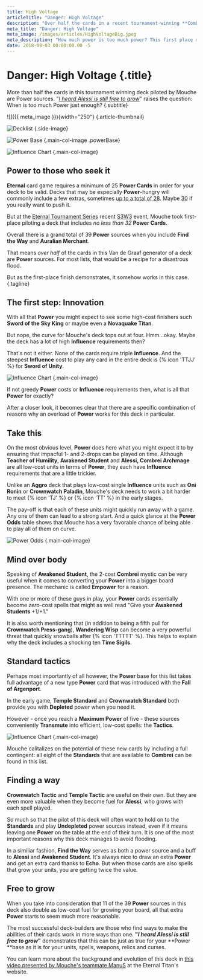 ```yaml
---
title: High Voltage
articleTitle: "Danger: High Voltage"
description: "Over half the cards in a recent tournament-winning **Combrei** deck piloted by Mouche are **Power** sources. With help from the the **Eternal Power Calculator**, let's attempt to answer the question: \"When is too much Power just enough?\""
meta_title: "Danger: High Voltage"
meta_image: /images/articles/HighVoltageBig.jpeg
meta_description: "How much power is too much power? This first place midrange Combrei deck piloted by Mouche raises the question."
date: 2018-08-03 00:00:00.00 -5
---
```

# Danger: High Voltage {.title}

More than half the cards in this tournament winning deck piloted by Mouche are Power sources. "*[I heard Alessi is still free to grow][]*" raises the question: When is too much Power just enough?
{.subtitle}

  [I heard Alessi is still free to grow]: https://eternalwarcry.com/decks/details/H4FvWiA1uE8/i-heard-alessi-is-still-free-to-grow

![]({{ meta_image }}){width="250"}
{.article-thumbnail}

![Decklist](/images/articles/AhlessiDecklist.jpeg "Alessi decklist")
{.side-image}

![Power Base](/images/articles/AlessiPowerbase.jpeg "Alessi power base")
{.main-col-image .powerBase}

![Influence Chart](/images/articles/AhlessiChart1.jpeg "Alessi influence chart")
{.main-col-image}

## Power to those who seek it

**Eternal** card game requires a minimum of 25 **Power Cards** in order for your deck to be valid. Decks that may be especially **Power**-hungry will commonly include a few extras, sometimes [up to a total of 28][Portrait]. Maybe [30][Camat0's Hot Rod] if you really want to push it.

  [Portrait]: /articles/Portrait.html
  [Camat0's Hot Rod]: https://eternalwarcry.com/decks/details/lQ1s5v8gMJc/camat0s-hot-rod "Camat0's Hot Rod"

But at the [Eternal Tournament Series][] recent [S3W3][] event, Mouche took first-place piloting a deck that includes *no less than 32* **Power Cards**.

  [Eternal Tournament Series]: https://rngeternal.com/ets/
  [S3W3]: https://eternalwarcry.com/tournaments/details/96KcT1JBCVI/ets-2018-s3w4-top-8

Overall there is a grand total of 39 **Power** sources when you include **Find the Way** and **Auralian Merchant**.

That means *over half* of the cards in this Van de Graaf generator of a deck are **Power** sources. For most lists, that would be a recipe for a disastrous flood.

But as the first-place finish demonstrates, it somehow works in this case.
{.tagline}

## The first step: Innovation

With all that **Power** you might expect to see some high-cost finishers such **Sword of the Sky King** or maybe even a **Novaquake Titan**.

But nope, the curve for Mouche's deck tops out at four. Hmm...okay. Maybe the deck has a lot of high **Influence** requirements then?

That's not it either. None of the cards require triple **Influence**. And the steepest **Influence** cost to play any card in the entire deck is {% icon 'TTJJ' %} for **Sword of Unity**.

![Influence Chart](/images/articles/SwordOfUnity.jpeg "Alessi influence chart 2")
{.main-col-image}

If not greedy **Power** costs or **Influence** requirements then, what is all that **Power** for exactly?

After a closer look, it becomes clear that there are a specific combination of reasons why an overload of **Power** works for this deck in particular. 

## Take this

On the most obvious level, **Power** does here what you might expect it to by ensuring that impacful 1- and 2-drops can be played on time. Although **Teacher of Humility**, **Awakened Student** and **Alessi, Combrei Archmage** are all low-cost units in terms of **Power**, they each have **Influence** requirements that are a little trickier.

Unlike an **Aggro** deck that plays low-cost single **Influence** units such as **Oni Ronin** or **Crownwatch Paladin**, Mouche's deck needs to work a bit harder to meet {% icon 'TJ' %} or {% icon 'TT' %} in the early stages.

The pay-off is that each of these units might quickly run away with a game. Any one of them can lead to a strong start. And a quick glance at the **Power Odds** table shows that Mouche has a very favorable chance of being able to play all of them on curve.

![Power Odds](/images/articles/AhlessiOddsTable.jpeg "Alessi power odds")
{.main-col-image}

## Mind over body

Speaking of **Awakened Student**, the 2-cost **Combrei** mystic can be very useful when it comes to converting your **Power** into a bigger board presence. The mechanic is called **Empower** for a reason.

With one or more of these guys in play, your **Power** cards essentially become *zero*-cost spells that might as well read "Give your **Awakened Students** +1/+1."

It is also worth mentioning that (in addition to being a fifth pull for **Crownwatch Press-gang**), **Wandering Wisp** can become a very powerful threat that quickly snowballs after {% icon 'TTTTT' %}. This helps to explain why the deck includes a shocking ten **Time Sigils**.

## Standard tactics

Perhaps most importantly of all however, the **Power** base for this list takes full advantage of a new type **Power** card that was introduced with the **Fall of Argenport**. 

In the early game, **Temple Standard** and **Crownwatch Standard** both provide you with **Depleted** power when you need it. 

However - once you reach a **Maximum Power** of five - these sources conveniently **Transmute** into efficient, low-cost spells: the **Tactics**.

![Influence Chart](/images/articles/AlessiStandardTactics.jpeg "Alessi influence chart 3")
{.main-col-image}

Mouche calitalizes on the potential of these new cards by including a full contingent: all eight of the **Standards** that are available to **Combrei** can be found in this list.

## Finding a way

**Crownwatch Tactic** and **Temple Tactic** are useful on their own. But they are even more valuable when they become fuel for **Alessi**, who grows with each spell played.

So much so that the pilot of this deck will often want to hold on to the **Standards** and play **Undepleted** power sources instead, even if it means leaving one **Power** on the table at the end of their turn. It is one of the most important reasons why this deck manages to avoid flooding.

In a similiar fashion, **Find the Way** serves as both a power source and a buff to **Alessi** and **Awakened Student**. It's always nice to draw an extra **Power** and get an extra card thanks to **Echo**. But when those cards are also spells that grow your units, you are getting twice the value.

## Free to grow

When you take into consideration that 11 of the 39 **Power** sources in this deck also double as low-cost fuel for growing your board, all that extra **Power** starts to seem much more reasonable.

The most successful deck-builders are those who find ways to make the abilities of their cards work in more ways than one. **"*I heard Alessi is still free to grow*"** demonstrates that this can be just as true for your **Power **base as it is for your units, spells, weapons, relics and curses.

You can learn more about the background and evolution of this deck in [this video presented by Mouche's teammate ManuS][Combrei Killers] at the Eternal Titan's website.

  [Combrei Killers]: https://eternaltitans.com/eternal-top-decks-combrei-killers/